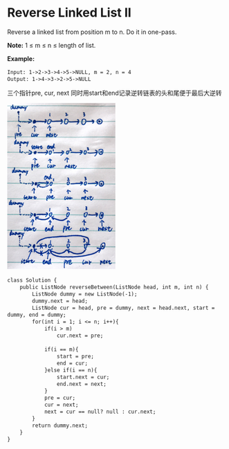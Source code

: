 # Reverse Linked List II

Reverse a linked list from position m to n. Do it in one-pass.

**Note:** 1 ≤ m ≤ n ≤ length of list.

**Example:**
```
Input: 1->2->3->4->5->NULL, m = 2, n = 4
Output: 1->4->3->2->5->NULL
```

三个指针pre, cur, next
同时用start和end记录逆转链表的头和尾便于最后大逆转

<img src="/pictures/question_92.jpg" width="250">

```
class Solution {
    public ListNode reverseBetween(ListNode head, int m, int n) {
        ListNode dummy = new ListNode(-1);
        dummy.next = head;
        ListNode cur = head, pre = dummy, next = head.next, start = dummy, end = dummy;
        for(int i = 1; i <= n; i++){   
            if(i > m)            
                cur.next = pre;

            if(i == m){
                start = pre;
                end = cur;
            }else if(i == n){
                start.next = cur;
                end.next = next;
            }          
            pre = cur;
            cur = next;
            next = cur == null? null : cur.next;
        }
        return dummy.next;
    }
}
```
